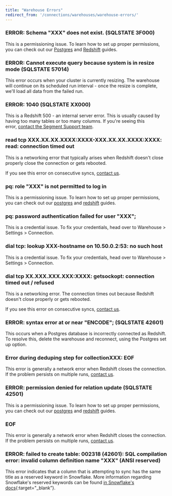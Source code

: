 ```yaml
---
title: "Warehouse Errors"
redirect_from: '/connections/warehouses/warehouse-errors/'
---
```


### ERROR: Schema "XXX" does not exist. (SQLSTATE 3F000)

This is a permissioning issue. To learn how to set up proper permissions, you can check out our [Postgres](/docs/connections/storage/catalog/postgres/) and [Redshift](/docs/connections/storage/catalog/redshift/) guides.

### ERROR: Cannot execute query because system is in resize mode (SQLSTATE 57014)

This error occurs when your cluster is currently resizing. The warehouse will continue on its scheduled run interval - once the resize is complete, we'll load all data from the failed run.

### ERROR: 1040 (SQLSTATE XX000)

This is a Redshift 500 - an internal server error. This is usually caused by having too many tables or too many columns. If you're seeing this error, [contact the Segment Support team](https://segment.com/help/contact/).

### read tcp XXX.XX.XX.XXXX:XXXX-XXX.XX.XX.XXXX:XXXX: read: connection timed out

This is a networking error that typically arises when Redshift doesn't close properly close the connection or gets rebooted.

If you see this error on consecutive syncs, [contact us](https://segment.com/help/contact/).

### pq: role "XXX" is not permitted to log in

This is a permissioning issue. To learn how to set up proper permissions, you can check out our [postgres](/docs/connections/storage/catalog/postgres/) and [redshift](/docs/connections/storage/catalog/redshift/) guides.

### pq: password authentication failed for user "XXX";

This is a credential issue. To fix your credentials, head over to Warehouse > Settings > Connection.

### dial tcp: lookup XXX-hostname on 10.50.0.2:53: no such host

This is a credential issue. To fix your credentials, head over to Warehouse > Settings > Connection.

### dial tcp XX.XXX.XXX.XXX:XXXX: getsockopt: connection timed out / refused

This is a networking error. The connection times out because Redshift doesn't close properly or gets rebooted.

If you see this error on consecutive syncs, [contact us](https://segment.com/help/contact/).

### ERROR: syntax error at or near "ENCODE"; (SQLSTATE 42601)

This occurs when a Postgres database is incorrectly connected as Redshift. To resolve this, delete the warehouse and reconnect, using the Postgres set up option.

### Error during deduping step for collectionXXX: EOF

This error is generally a network error when Redshift closes the connection. If the problem persists on multiple runs, [contact us](https://segment.com/help/contact/).

### ERROR: permission denied for relation update (SQLSTATE 42501)

This is a permissioning issue. To learn how to set up proper permissions, you can check out our [postgres](/docs/connections/storage/catalog/postgres/) and [redshift](/docs/connections/storage/catalog/redshift/) guides.

### EOF

This error is generally a network error when Redshift closes the connection. If the problem persists on multiple runs, [contact us](https://segment.com/help/contact/).

### ERROR: failed to create table: 002318 (42601): SQL compilation error: invalid column definition name "XXX" (ANSI reserved)

This error indicates that a column that is attempting to sync has the same title as a reserved keyword in Snowflake. More information regarding Snowflake's reserved keywords can be found [in Snowflake's docs](https://docs.snowflake.com/en/sql-reference/reserved-keywords){:target="_blank”}.
